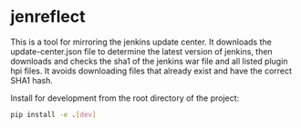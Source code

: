 # jenreflect

This is a tool for mirroring the jenkins update center.
It downloads the update-center.json file to determine
the latest version of jenkins, then downloads and checks
the sha1 of the jenkins war file and all listed plugin
hpi files.  It avoids downloading files that already
exist and have the correct SHA1 hash.

Install for development from the root directory of the
project:

```bash
pip install -e .[dev]
```


